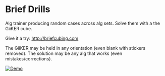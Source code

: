 # Brief Drills

Alg trainer producing random cases across alg sets. Solve them with a the GiiKER cube.

Give it a try: http://briefcubing.com

The GiiKER may be held in any orientation (even blank with stickers removed). The solution may be any alg that works (even mistakes/corrections).

[![Demo](https://img.youtube.com/vi/ujNmxmBQT7Q/0.jpg)](https://youtu.be/ujNmxmBQT7Q "Demo")
